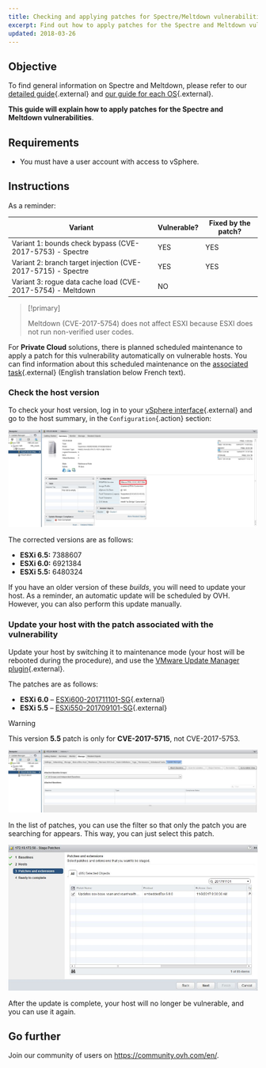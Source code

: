 ```yaml
---
title: Checking and applying patches for Spectre/Meltdown vulnerabilities on your hosts
excerpt: Find out how to apply patches for the Spectre and Meltdown vulnerabilities
updated: 2018-03-26
---
```



## Objective

To find general information on Spectre and Meltdown, please refer to our [detailed guide](/pages/bare_metal_cloud/dedicated_servers/meltdown_spectre_fixes){.external} and [our guide for each OS](/pages/bare_metal_cloud/dedicated_servers/meltdown_spectre_fixes_os){.external}.

**This guide will explain how to apply patches for the Spectre and Meltdown vulnerabilities**.

## Requirements

- You must have a user account with access to vSphere.


## Instructions


As a reminder:

|Variant|Vulnerable?|Fixed by the patch?|
|---|---|---|
|Variant 1: bounds check bypass (CVE-2017-5753) - Spectre|YES|YES|
|Variant 2: branch target injection (CVE-2017-5715) - Spectre|YES|YES|
|Variant 3: rogue data cache load (CVE-2017-5754) - Meltdown|NO||

> [!primary]
>
> Meltdown (CVE-2017-5754) does not affect ESXI because ESXI does not run non-verified user codes.
>


For **Private Cloud** solutions, there is planned scheduled maintenance to apply a patch for this vulnerability automatically on vulnerable hosts. You can find information about this scheduled maintenance on the [associated task](http://travaux.ovh.com/?do=details&id=29250){.external} (English translation below French text).


### Check the host version

To check your host version, log in to your [vSphere interface](/pages/hosted_private_cloud/hosted_private_cloud_powered_by_vmware/vsphere_interface_connexion){.external} and go to the host summary, in the `Configuration`{.action} section:

![Host configuration section](images/spectre1.JPG)

The corrected versions are as follows:

- **ESXi 6.5:** 7388607
- **ESXi 6.0:** 6921384
- **ESXi 5.5:** 6480324

If you have an older version of these *builds*, you will need to update your host. As a reminder, an automatic update will be scheduled by OVH. However, you can also perform this update manually.

### Update your host with the patch associated with the vulnerability

Update your host by switching it to maintenance mode (your host will be rebooted during the procedure), and use the [VMware Update Manager plugin](https://www.vmware.com/support/pubs/vum_pubs.html){.external}.

The patches are as follows:

- **ESXi 6.0** – [ESXi600-201711101-SG](https://kb.vmware.com/s/article/2151132){.external}
- **ESXi 5.5** – [ESXi550-201709101-SG](https://kb.vmware.com/s/article/2150876){.external}

> [!warning]
>
> This version **5.5** patch is only for **CVE-2017-5715**, not CVE-2017-5753.
>


![Configuration](images/spectre2.JPG)

In the list of patches, you can use the filter so that only the patch you are searching for appears. This way, you can just select this patch.


![Configuration](images/spectre3.JPG)

After the update is complete, your host will no longer be vulnerable, and you can use it again.

## Go further

Join our community of users on <https://community.ovh.com/en/>.